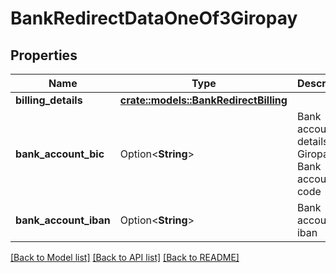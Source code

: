 # BankRedirectDataOneOf3Giropay

## Properties

Name | Type | Description | Notes
------------ | ------------- | ------------- | -------------
**billing_details** | [**crate::models::BankRedirectBilling**](BankRedirectBilling.md) |  | 
**bank_account_bic** | Option<**String**> | Bank account details for Giropay Bank account bic code | [optional]
**bank_account_iban** | Option<**String**> | Bank account iban | [optional]

[[Back to Model list]](../README.md#documentation-for-models) [[Back to API list]](../README.md#documentation-for-api-endpoints) [[Back to README]](../README.md)


